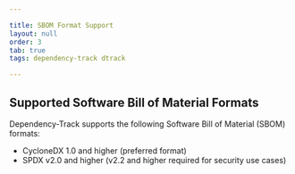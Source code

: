 ```yaml
---

title: SBOM Format Support
layout: null
order: 3
tab: true
tags: dependency-track dtrack

---
```


## Supported Software Bill of Material Formats

Dependency-Track supports the following Software Bill of Material (SBOM) formats:

- CycloneDX 1.0 and higher (preferred format)
- SPDX v2.0 and higher (v2.2 and higher required for security use cases)
